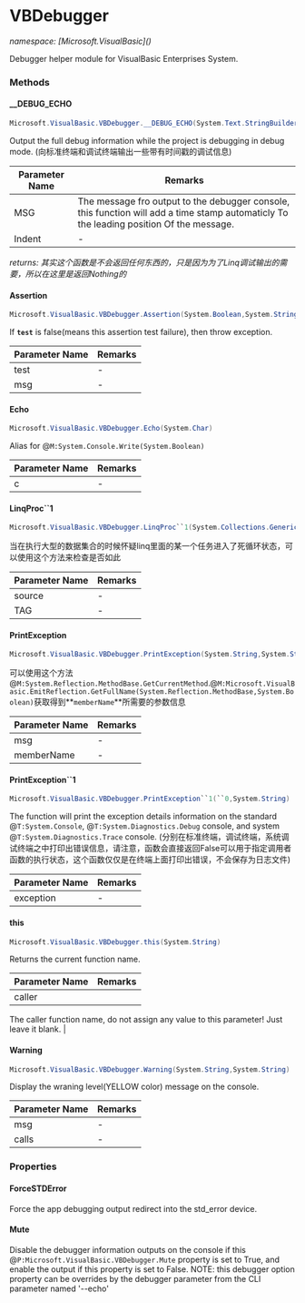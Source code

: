 ﻿# VBDebugger
_namespace: [Microsoft.VisualBasic](<a href="#" onClick="load('/docs/Microsoft.VisualBasic/index.md')"></a>)_

Debugger helper module for VisualBasic Enterprises System.



### Methods

#### __DEBUG_ECHO
```csharp
Microsoft.VisualBasic.VBDebugger.__DEBUG_ECHO(System.Text.StringBuilder,System.Int32)
```
Output the full debug information while the project is debugging in debug mode.
 (向标准终端和调试终端输出一些带有时间戳的调试信息)

|Parameter Name|Remarks|
|--------------|-------|
|MSG|The message fro output to the debugger console, this function will add a time stamp automaticly To the leading position Of the message.|
|Indent|-|


_returns: 其实这个函数是不会返回任何东西的，只是因为为了Linq调试输出的需要，所以在这里是返回Nothing的_

#### Assertion
```csharp
Microsoft.VisualBasic.VBDebugger.Assertion(System.Boolean,System.String,System.String)
```
If **`test`** is false(means this assertion test failure), then throw exception.

|Parameter Name|Remarks|
|--------------|-------|
|test|-|
|msg|-|


#### Echo
```csharp
Microsoft.VisualBasic.VBDebugger.Echo(System.Char)
```
Alias for @``M:System.Console.Write(System.Boolean)``

|Parameter Name|Remarks|
|--------------|-------|
|c|-|


#### LinqProc``1
```csharp
Microsoft.VisualBasic.VBDebugger.LinqProc``1(System.Collections.Generic.IEnumerable{``0},System.String)
```
当在执行大型的数据集合的时候怀疑linq里面的某一个任务进入了死循环状态，可以使用这个方法来检查是否如此

|Parameter Name|Remarks|
|--------------|-------|
|source|-|
|TAG|-|


#### PrintException
```csharp
Microsoft.VisualBasic.VBDebugger.PrintException(System.String,System.String)
```
可以使用这个方法@``M:System.Reflection.MethodBase.GetCurrentMethod``.@``M:Microsoft.VisualBasic.EmitReflection.GetFullName(System.Reflection.MethodBase,System.Boolean)``获取得到**`memberName`**所需要的参数信息

|Parameter Name|Remarks|
|--------------|-------|
|msg|-|
|memberName|-|


#### PrintException``1
```csharp
Microsoft.VisualBasic.VBDebugger.PrintException``1(``0,System.String)
```
The function will print the exception details information on the standard @``T:System.Console``, @``T:System.Diagnostics.Debug`` console, and system @``T:System.Diagnostics.Trace`` console.
 (分别在标准终端，调试终端，系统调试终端之中打印出错误信息，请注意，函数会直接返回False可以用于指定调用者函数的执行状态，这个函数仅仅是在终端上面打印出错误，不会保存为日志文件)

|Parameter Name|Remarks|
|--------------|-------|
|exception|-|


#### this
```csharp
Microsoft.VisualBasic.VBDebugger.this(System.String)
```
Returns the current function name.

|Parameter Name|Remarks|
|--------------|-------|
|caller|
 The caller function name, do not assign any value to this parameter! Just leave it blank.
 |


#### Warning
```csharp
Microsoft.VisualBasic.VBDebugger.Warning(System.String,System.String)
```
Display the wraning level(YELLOW color) message on the console.

|Parameter Name|Remarks|
|--------------|-------|
|msg|-|
|calls|-|



### Properties

#### ForceSTDError
Force the app debugging output redirect into the std_error device.
#### Mute
Disable the debugger information outputs on the console if this @``P:Microsoft.VisualBasic.VBDebugger.Mute`` property is set to True, 
 and enable the output if this property is set to False. 
 NOTE: this debugger option property can be overrides by the debugger parameter from the CLI parameter named '--echo'
